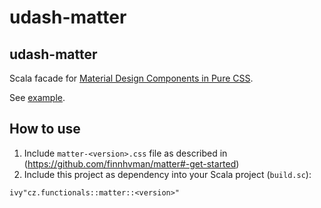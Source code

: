 # udash-matter

## udash-matter

Scala facade for [Material Design Components in Pure CSS](https://github.com/finnhvman/matter).

See [example](example/index.html).

## How to use

1. Include `matter-<version>.css` file as described in (https://github.com/finnhvman/matter#-get-started)
2. Include this project as dependency into your Scala project (`build.sc`):

```
ivy"cz.functionals::matter::<version>"
```
